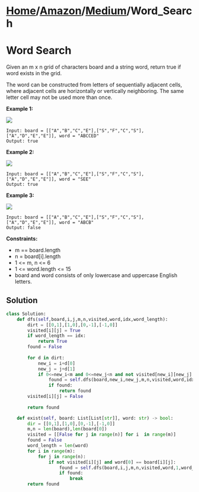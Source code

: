 # [Home](./../../..)/[Amazon](./../..)/[Medium](./..)/Word_Search
<h1>Word Search</h1>

<p>
Given an m x n grid of characters board and a string word, return true if word exists in the grid.

The word can be constructed from letters of sequentially adjacent cells, where adjacent cells are horizontally or vertically neighboring. The same letter cell may not be used more than once.

</p>

<b>Example 1:</b>

<img src="https://assets.leetcode.com/uploads/2020/11/04/word2.jpg">

    Input: board = [["A","B","C","E"],["S","F","C","S"],["A","D","E","E"]], word = "ABCCED"
    Output: true
    
<b>Example 2:</b>

<img src="https://assets.leetcode.com/uploads/2020/11/04/word-1.jpg">

    Input: board = [["A","B","C","E"],["S","F","C","S"],["A","D","E","E"]], word = "SEE"
    Output: true
    
<b>Example 3:</b>

<img src="https://assets.leetcode.com/uploads/2020/10/15/word3.jpg">

    Input: board = [["A","B","C","E"],["S","F","C","S"],["A","D","E","E"]], word = "ABCB"
    Output: false

<b>Constraints:</b>

- m == board.length
- n = board[i].length
- 1 <= m, n <= 6
- 1 <= word.length <= 15
- board and word consists of only lowercase and uppercase English letters.

<h2>Solution</h2>

```python
class Solution:
    def dfs(self,board,i,j,m,n,visited,word,idx,word_length):
        dirt = [[0,1],[1,0],[0,-1],[-1,0]]
        visited[i][j] = True
        if word_length == idx:
            return True
        found = False
        
        for d in dirt:
            new_i = i+d[0]
            new_j = j+d[1]
            if 0<=new_i<m and 0<=new_j<n and not visited[new_i][new_j] and board[new_i][new_j] == word[idx]:
                found = self.dfs(board,new_i,new_j,m,n,visited,word,idx+1,word_length) or found
                if found:
                    return found
        visited[i][j] = False
        
        return found

    def exist(self, board: List[List[str]], word: str) -> bool:
        dir = [[0,1],[1,0],[0,-1],[-1,0]]
        m,n = len(board),len(board[0])
        visited = [[False for j in range(n)] for i  in range(m)]
        found = False
        word_length = len(word)
        for i in range(m):
            for j in range(n):
                if not visited[i][j] and word[0] == board[i][j]:
                    found = self.dfs(board,i,j,m,n,visited,word,1,word_length) or found
                    if found:
                        break
        return found
```
